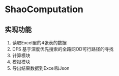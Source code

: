 # ShaoComputation

## 实现功能
1. 读取Excel里的4张表的数据
2. DFS 基于深度优先搜索的全路网OD可行路径的寻找
3. 计算模块
4. 模拟模块
5. 导出结果数据到Excel和Json

